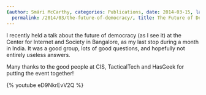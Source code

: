 ```yaml
---
{author: Smári McCarthy, categories: Publications, date: 2014-03-15, language: en,
  permalink: /2014/03/the-future-of-democracy/, title: The Future of Democracy}
---
```


I recently held a talk about the future of democracy (as I see it) at the Center for Internet and 
Society in Bangalore, as my last stop during a month in India. It was a good group, lots of good 
questions, and hopefully not entirely useless answers.

Many thanks to the good people at CIS, TacticalTech and HasGeek for putting the event together!

{% youtube eD9NkrEvV2Q %}
